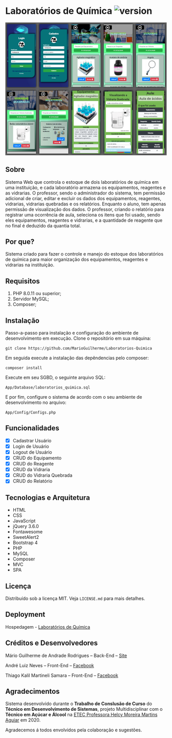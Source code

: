 # Laboratórios de Química ![version](https://img.shields.io/badge/version-1.2.0-blue.svg) 
![Demonstração](DEMONSTRACAO.png)

## Sobre
Sistema Web que controla o estoque de dois laboratórios de química em uma instituição, e cada laboratório armazena os equipamentos, reagentes e as vidrarias. O professor, sendo o administrador do sistema, tem permissão adicional de criar, editar e excluir os dados dos equipamentos, reagentes, vidrarias, vidrarias quebradas e os relatórios. Enquanto o aluno, tem apenas permissão de visualização dos dados. O professor, criando o relatório para registrar uma ocorrência de aula, seleciona os itens que foi usado, sendo eles equipamentos, reagentes e vidrarias, e a quantidade de reagente que no final é deduzido da quantia total.

## Por que?
Sistema criado para fazer o controle e manejo do estoque dos laboratórios de química para maior organização dos equipamentos, reagentes e vidrarias na instituição.

## Requisitos
1. PHP 8.0.11 ou superior;
2. Servidor MySQL;
3. Composer;

## Instalação
Passo-a-passo para instalação e configuração do ambiente de desenvolvimento em execução.
Clone o repositório em sua máquina:
```
git clone https://github.com/MarioGuilherme/Laboratorios-Quimica
```
Em seguida execute a instalação das depêndencias pelo composer:
```
composer install
```
Execute em seu SGBD, o seguinte arquivo SQL:
```
App/Database/laboratorios_quimica.sql
```
E por fim, configure o sistema de acordo com o seu ambiente de desenvolvimento no arquivo:
```
App/Config/Configs.php
```

## Funcionalidades
- [x] Cadastrar Usuário
- [x] Login de Usuário
- [x] Logout de Usuário
- [x] CRUD do Equipamento
- [X] CRUD do Reagente
- [X] CRUD da Vidraria
- [X] CRUD do Vidraria Quebrada
- [X] CRUD do Relatório

## Tecnologias e Arquitetura
* HTML
* CSS
* JavaScript
* jQuery 3.6.0
* Fontawesome
* SweetAlert2
* Bootstrap 4
* PHP
* MySQL
* Composer
* MVC
* SPA

## Licença
Distribuído sob a licença MIT. Veja `LICENSE.md` para mais detalhes.

## Deployment
Hospedagem - [Laboratórios de Química](https://laboratoriosquimica.rf.gd)

## Créditos e Desenvolvedores

Mário Guilherme de Andrade Rodrigues – Back-End – [Site](https://marioguilherme.epizy.com)

André Luiz Neves – Front-End – [Facebook](https://www.facebook.com/profile.php?id=100005763971999)

Thiago Kalil Martineli Samara – Front-End – [Facebook](https://www.facebook.com/thiagokalil.martinelisamara)

## Agradecimentos
Sistema desenvolvido durante o **Trabalho de Conslusão de Curso** do **Técnico em Desenvolvimento de Sistemas**, projeto Multidisciplinar com o **Técnico em Açúcar e Álcool** na [ETEC Professora Helcy Moreira Martins Aguiar](https://eteccafelandia.com.br) em 2020.

Agradecemos á todos envolvidos pela colaboração e sugestões.